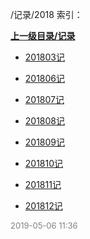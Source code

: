 /记录/2018 索引：


**[上一级目录/记录](/记录/index.md)**

- [201803记](/记录/2018/201803记.md)

- [201806记](/记录/2018/201806记.md)

- [201807记](/记录/2018/201807记.md)

- [201808记](/记录/2018/201808记.md)

- [201809记](/记录/2018/201809记.md)

- [201810记](/记录/2018/201810记.md)

- [201811记](/记录/2018/201811记.md)

- [201812记](/记录/2018/201812记.md)


<font size=2 color='grey'> 2019-05-06 11:36 </font>